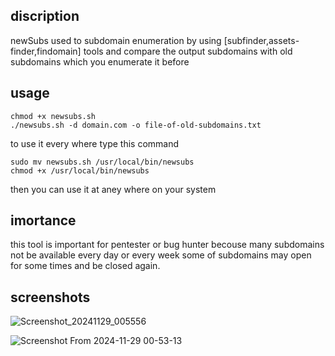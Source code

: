 ## discription
newSubs used to subdomain enumeration by using [subfinder,assets-finder,findomain] tools and compare the output subdomains with old subdomains which you enumerate it before 
## usage
```
chmod +x newsubs.sh
./newsubs.sh -d domain.com -o file-of-old-subdomains.txt
```
to use it every where type this command
```
sudo mv newsubs.sh /usr/local/bin/newsubs
chmod +x /usr/local/bin/newsubs
```
then you can use it at aney where on your system
## imortance 
this tool is important for pentester or bug hunter becouse many subdomains not be available every day or every week some of subdomains may open for some times and be closed again.

## screenshots
![Screenshot_20241129_005556](https://github.com/user-attachments/assets/1836d766-ff55-405c-92d2-5c68c87fed27)


![Screenshot From 2024-11-29 00-53-13](https://github.com/user-attachments/assets/4d6097ff-ee48-434a-99cf-d3ab19ce6449)
